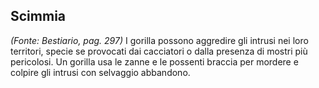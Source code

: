 ## **Scimmia**

_(Fonte: Bestiario, pag. 297)_ I gorilla possono aggredire gli intrusi nei loro
territori, specie se provocati dai cacciatori o dalla presenza di mostri più
pericolosi. Un gorilla usa le zanne e le possenti braccia per mordere e colpire
gli intrusi con selvaggio abbandono.
